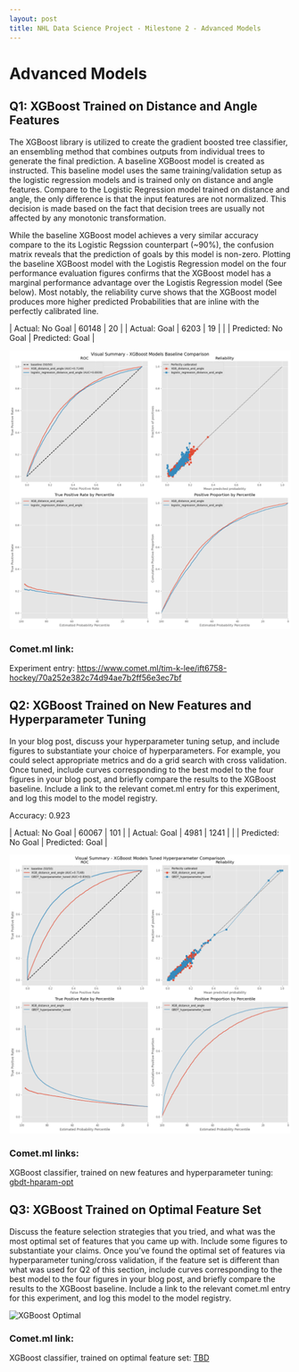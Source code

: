 ```yaml
---
layout: post
title: NHL Data Science Project - Milestone 2 - Advanced Models
---
```



# Advanced Models

## Q1: XGBoost Trained on Distance and Angle Features

The XGBoost library is utilized to create the gradient boosted tree classifier, an ensembling method that combines outputs from individual trees to generate the final prediction. A baseline XGBoost model is created as instructed. This baseline model uses the same training/validation setup as the logistic regression models and is trained only on distance and angle features. Compare to the Logistic Regression model trained on distance and angle, the only difference is that the input features are not normalized. This decision is made based on the fact that decision trees are usually not affected by any monotonic transformation. 

While the baseline XGBoost model achieves a very similar accuracy compare to the its Logistic Regssion counterpart (~90%), the confusion matrix reveals that the prediction of goals by this model is non-zero. Plotting the baseline XGBoost model with the Logistis Regression model on the four performance evaluation figures confirms that the XGBoost model has a marginal performance advantage over the Logistis Regression model (See below). Most notably, the reliability curve shows that the XGBoost model produces more higher predicted Probabilities that are inline with the perfectly calibrated line. 

| Actual: No Goal |        60148       |        20        |
|   Actual: Goal  |        6203        |        19        |
|                 | Predicted: No Goal | Predicted: Goal |


![XGBoost Baseline](/Images/M2_AM_Q2_XGBoost_Baseline.png)

### Comet.ml link:
Experiment entry: https://www.comet.ml/tim-k-lee/ift6758-hockey/70a252e382c74d94ae7b2ff56e3ec7bf




## Q2: XGBoost Trained on New Features and Hyperparameter Tuning




In your blog post, discuss your hyperparameter tuning setup, and include figures to substantiate your choice of hyperparameters. For example, you could select appropriate metrics and do a grid search with cross validation. Once tuned, include curves corresponding to the best model to the four figures in your blog post, and briefly compare the results to the XGBoost baseline. Include a link to the relevant comet.ml entry for this experiment, and log this model to the model registry.


Accuracy: 0.923

| Actual: No Goal |        60067       |        101        |
|   Actual: Goal  |        4981        |        1241        |
|                 | Predicted: No Goal | Predicted: Goal |


![XGBoost Hyperparameter Tuned](/Images/M2_AM_Q2_XGBoost_Hyper_Tuned.png)

### Comet.ml links:
XGBoost classifier, trained on new features and hyperparameter tuning: [gbdt-hparam-opt](https://www.comet.ml/tim-k-lee/model-registry/gbdt-hparam-opt)




## Q3: XGBoost Trained on Optimal Feature Set


Discuss the feature selection strategies that you tried, and what was the most optimal set of features that you came up with. Include some figures to substantiate your claims. Once you’ve found the optimal set of features via hyperparameter tuning/cross validation, if the feature set is different than what was used for Q2 of this section, include curves corresponding to the best model to the four figures in your blog post, and briefly compare the results to the XGBoost baseline. Include a link to the relevant comet.ml entry for this experiment, and log this model to the model registry.


![XGBoost Optimal](/Images/M2_AM_Q2_XGBoost_Hyper_Optimal.png)

### Comet.ml link:
XGBoost classifier, trained on optimal feature set: [TBD](https://www.comet.ml/tim-k-lee/model-registry/TBD)










